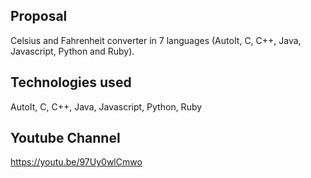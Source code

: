 
Proposal
-----------------------------------------------------------------------------------------
Celsius and Fahrenheit converter in 7 languages (AutoIt, C, C++, Java, Javascript, Python and Ruby).

Technologies used
-----------------------------------------------------------------------------------------
AutoIt, C, C++, Java, Javascript, Python, Ruby

Youtube Channel
-----------------------------------------------------------------------------------------
https://youtu.be/97Uy0wlCmwo
